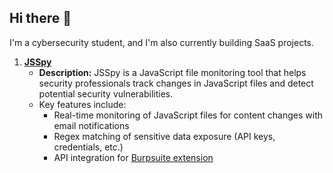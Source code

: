 ## Hi there 👋

I'm a cybersecurity student, and I'm also currently building SaaS projects.
1. **[JSSpy](https://jsspy.onrender.com/)**
   - **Description:** JSSpy is a JavaScript file monitoring tool that helps security professionals track changes in JavaScript files and detect potential security vulnerabilities.
   - Key features include:
      - Real-time monitoring of JavaScript files for content changes with email notifications
      - Regex matching of sensitive data exposure (API keys, credentials, etc.)
      - API integration for [Burpsuite extension](https://github.com/0xGLSS/JSSpy_burp.py/blob/main/JSSpy_burp.py)
